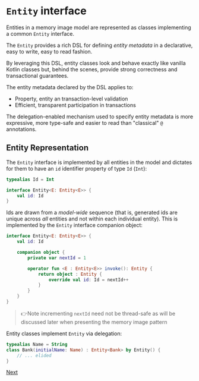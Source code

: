 # `Entity` interface

Entities in a memory image model are represented as classes implementing a
common `Entity` interface.

The `Entity` provides a rich DSL for defining _entity metadata_ in a
declarative, easy to write, easy to read fashion.

By leveraging this DSL, entity classes look and behave exactly like vanilla
Kotlin classes but, behind the scenes, provide strong correctness and
transactional guarantees.

The entity metadata declared by the DSL applies to:

- Property, entity an transaction-level validation
- Efficient, transparent participation in transactions
 
The delegation-enabled mechanism used to specify entity metadata is more
expressive, more type-safe and easier to read than "classical" `@` annotations.

## Entity Representation

The `Entity` interface is implemented by all entities in the model and dictates
for them to have an `id` identifier property of type `Id` (`Int`):

```kotlin
typealias Id = Int

interface Entity<E: Entity<E>> {
    val id: Id
}
```

Ids are drawn from a _model-wide_ sequence (that is, generated ids are unique
across _all_ entities and not within each individual entity). This is
implemented by the `Entity` interface companion object:

```kotlin
interface Entity<E: Entity<E>> {
    val id: Id

    companion object {
        private var nextId = 1

        operator fun <E : Entity<E>> invoke(): Entity {
            return object : Entity {
                override val id: Id = nextId++
            }
        }
    }
}
```

> 👉Note incrementing `nextId` need not be thread-safe as will be discussed
> later when presenting the memory image pattern

Entity classes implement `Entity` via delegation:

```kotlin
typealias Name = String
class Bank(initialName: Name) : Entity<Bank> by Entity() {
    // ... elided
}
```

[Next](02-entity-classes.md)